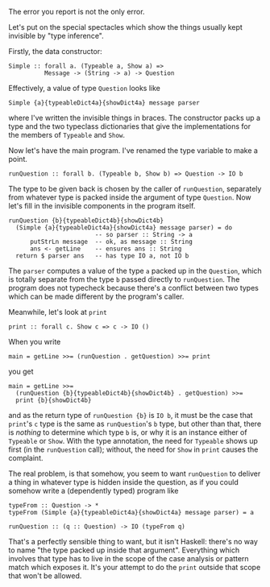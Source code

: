 The error you report is not the only error.

Let's put on the special spectacles which show the things usually kept invisible by "type inference".

Firstly, the data constructor:

    Simple :: forall a. (Typeable a, Show a) =>
              Message -> (String -> a) -> Question

Effectively, a value of type `Question` looks like

    Simple {a}{typeableDict4a}{showDict4a} message parser

where I've written the invisible things in braces. The constructor packs up a type and the two typeclass dictionaries that give the implementations for the members of `Typeable` and `Show`.

Now let's have the main program. I've renamed the type variable to make a point.

    runQuestion :: forall b. (Typeable b, Show b) => Question -> IO b

The type to be given back is chosen by the caller of `runQuestion`, separately from whatever type is packed inside the argument of type `Question`. Now let's fill in the invisible components in the program itself.

    runQuestion {b}{typeableDict4b}{showDict4b}
      (Simple {a}{typeableDict4a}{showDict4a} message parser) = do
                            -- so parser :: String -> a
          putStrLn message  -- ok, as message :: String
          ans <- getLine    -- ensures ans :: String
      return $ parser ans   -- has type IO a, not IO b

The `parser` computes a value of the type `a` packed up in the `Question`, which is totally separate from the type `b` passed directly to `runQuestion`. The program does not typecheck because there's a conflict between two types which can be made different by the program's caller.

Meanwhile, let's look at `print`

    print :: forall c. Show c => c -> IO ()

When you write

    main = getLine >>= (runQuestion . getQuestion) >>= print

you get

    main = getLine >>=
      (runQuestion {b}{typeableDict4b}{showDict4b} . getQuestion) >>=
      print {b}{showDict4b}

and as the return type of `runQuestion {b}` is `IO b`, it must be the case that `print`'s `c` type is the same as `runQuestion`'s `b` type, but other than that, there is *nothing* to determine which type `b` is, or why it is an instance either of `Typeable` or `Show`. With the type annotation, the need for `Typeable` shows up first (in the `runQuestion` call); without, the need for `Show` in `print` causes the complaint.

The real problem, is that somehow, you seem to want `runQuestion` to deliver a thing in whatever type is hidden inside the question, as if you could somehow write a (dependently typed) program like

    typeFrom :: Question -> *
    typeFrom (Simple {a}{typeableDict4a}{showDict4a} message parser) = a

    runQuestion :: (q :: Question) -> IO (typeFrom q)

That's a perfectly sensible thing to want, but it isn't Haskell: there's no way to name "the type packed up inside that argument". Everything which involves that type has to live in the scope of the case analysis or pattern match which exposes it. It's your attempt to do the `print` outside that scope that won't be allowed.
